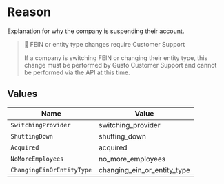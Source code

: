 # Reason

Explanation for why the company is suspending their account.

> 🚧 FEIN or entity type changes require Customer Support
>
> If a company is switching FEIN or changing their entity type, this change must be performed by Gusto Customer Support and cannot be performed via the API at this time.


## Values

| Name                        | Value                       |
| --------------------------- | --------------------------- |
| `SwitchingProvider`         | switching_provider          |
| `ShuttingDown`              | shutting_down               |
| `Acquired`                  | acquired                    |
| `NoMoreEmployees`           | no_more_employees           |
| `ChangingEinOrEntityType`   | changing_ein_or_entity_type |